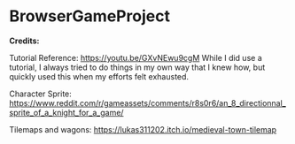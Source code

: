 # BrowserGameProject
**Credits:**

Tutorial Reference: https://youtu.be/GXvNEwu9cgM
While I did use a tutorial, I always tried to do things in my own way that I knew how, but quickly used this when my efforts felt exhausted.  

Character Sprite: https://www.reddit.com/r/gameassets/comments/r8s0r6/an_8_directionnal_sprite_of_a_knight_for_a_game/

Tilemaps and wagons: https://lukas311202.itch.io/medieval-town-tilemap
